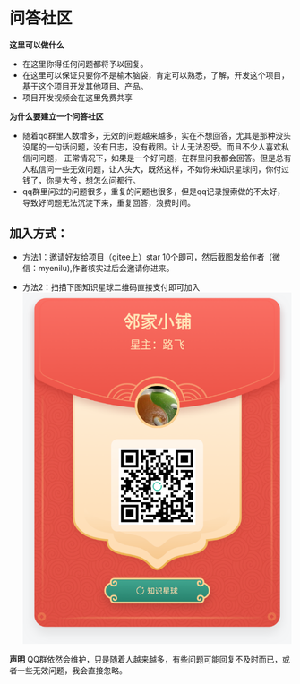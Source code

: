 # 问答社区
**这里可以做什么**

- 在这里你得任何问题都将予以回复。
- 在这里可以保证只要你不是榆木脑袋，肯定可以熟悉，了解，开发这个项目，基于这个项目开发其他项目、产品。
- 项目开发视频会在这里免费共享


**为什么要建立一个问答社区**

- 随着qq群里人数增多，无效的问题越来越多，实在不想回答，尤其是那种没头没尾的一句话问题，没有日志，没有截图。让人无法忍受。而且不少人喜欢私信问问题，
正常情况下，如果是一个好问题，在群里问我都会回答。但是总有人私信问一些无效问题，让人头大，既然这样，不如你来知识星球问，你付过钱了，你是大爷，想怎么问都行。
- qq群里问过的问题很多，重复的问题也很多，但是qq记录搜索做的不太好，导致好问题无法沉淀下来，重复回答，浪费时间。
 
## 加入方式：
- 方法1：邀请好友给项目（gitee上）star 10个即可，然后截图发给作者（微信：myenilu),作者核实过后会邀请你进来。

- 方法2：扫描下图知识星球二维码直接支付即可加入
![小密圈](../../img/other/xiaomiquan.png)


**声明**
QQ群依然会维护，只是随着人越来越多，有些问题可能回复不及时而已，或者一些无效问题，我会直接忽略。

